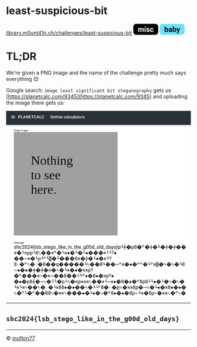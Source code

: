 # least-suspicious-bit

[library.m0unt41n.ch/challenges/least-suspicious-bit](https://library.m0unt41n.ch/challenges/least-suspicious-bit) ![](../../resources/misc.svg) ![](../../resources/baby.svg) 

# TL;DR

We're given a PNG image and the name of the challenge pretty much says everything &#128522;

Google search: `image least significant bit steganography` gets us
[https://planetcalc.com/9345](https://planetcalc.com/9345) and uploading the
image there gets us:

![](planetcalc.png "")

---

## `shc2024{lsb_stego_like_in_the_g00d_old_days}`


<hr>

&copy; [muflon77](https://library.m0unt41n.ch/players/805ae1c8-9fe4-5816-b4a4-5057fa6eedb1)
